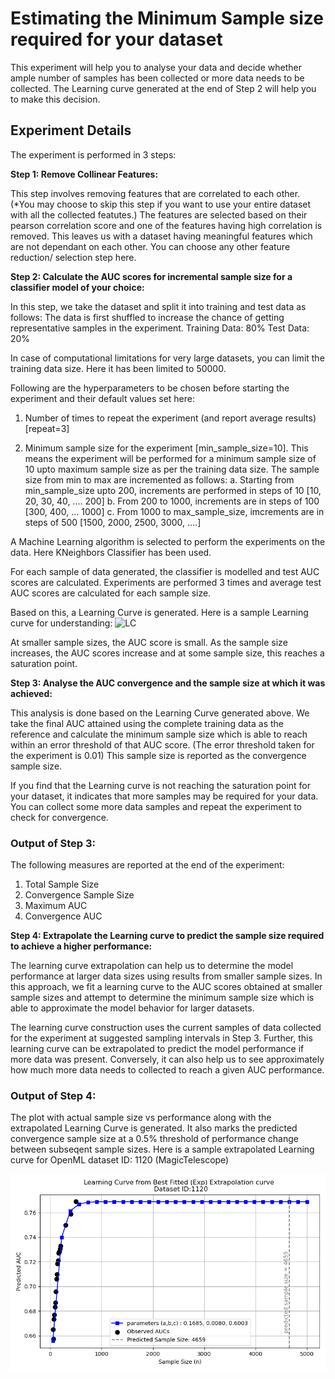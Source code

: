 # Estimating the Minimum Sample size required for your dataset

This experiment will help you to analyse your data and decide whether ample number of samples has been collected or more data needs to be collected. The Learning curve generated at the end of Step 2 will help you to make this decision.

## Experiment Details

The experiment is performed in 3 steps:

**Step 1: Remove Collinear Features:**

This step involves removing features that are correlated to each other. (*You may choose to skip this step if you want to use your entire dataset with all the collected featutes.) The features are selected based on their pearson correlation score and one of the features having high correlation is removed. This leaves us with a dataset having meaningful features which are not dependant on each other. You can choose any other feature reduction/ selection step here.

**Step 2: Calculate the AUC scores for incremental sample size for a classifier model of your choice:**

In this step, we take the dataset and split it into training and test data as follows:
The data is first shuffled to increase the chance of getting representative samples in the experiment.
Training Data: 80%
Test Data: 20%

In case of computational limitations for very large datasets, you can limit the training data size. Here it has been limited to 50000.

Following are the hyperparameters to be chosen before starting the experiment and their default values set here:
1. Number of times to repeat the experiment (and report average results) [repeat=3]

2. Minimum sample size for the experiment [min_sample_size=10]. This means the experiment will be performed for a minimum sample size of 10 upto maximum sample size as per the training data size. The sample size from min to max are incremented as follows:
    a. Starting from min_sample_size upto 200, increments are performed in steps of 10 [10, 20, 30, 40, .... 200]
    b. From 200 to 1000, increments are in steps of 100 [300, 400, ... 1000]
    c. From 1000 to max_sample_size, imcrements are in steps of 500 [1500, 2000, 2500, 3000, ....]

A Machine Learning algorithm is selected to perform the experiments on the data. Here KNeighbors Classifier has been used.

For each sample of data generated, the classifier is modelled and test AUC scores are calculated.
Experiments are performed 3 times and average test AUC scores are calculated for each sample size.

Based on this, a Learning Curve is generated. Here is a sample Learning curve for understanding:
![LC](https://github.com/user-attachments/assets/3a7fd7f4-2fc7-45f9-96fa-52bca019bda5)

At smaller sample sizes, the AUC score is small. As the sample size increases, the AUC scores increase and at some sample size, this reaches a saturation point. 

**Step 3: Analyse the AUC convergence and the sample size at which it was achieved:**

This analysis is done based on the Learning Curve generated above.
We take the final AUC attained using the complete training data as the reference and calculate the minimum sample size which is able to reach within an error threshold of that AUC score.
(The error threshold taken for the experiment is 0.01)
This sample size is reported as the convergence sample size.

If you find that the Learning curve is not reaching the saturation point for your dataset, it indicates that more samples may be required for your data. You can collect some more data samples and repeat the experiment to check for convergence.

### Output of Step 3:

The following measures are reported at the end of the experiment:
1. Total Sample Size
2. Convergence Sample Size
3. Maximum AUC
4. Convergence AUC

**Step 4: Extrapolate the Learning curve to predict the sample size required to achieve a higher performance:**

The learning curve extrapolation can help us to determine the model performance at larger data sizes using results from smaller sample sizes. In this approach, we fit a learning curve to the AUC scores obtained at smaller sample sizes and attempt to determine the minimum sample size which is able to approximate the model behavior for larger datasets.

The learning curve construction uses the current samples of data collected for the experiment at suggested sampling intervals in Step 3. Further, this learning curve can be extrapolated to predict the model performance if more data was present. Conversely, it can also help us to see approximately how much more data needs to collected to reach a given AUC performance.

### Output of Step 4:

The plot with actual sample size vs performance along with the extrapolated Learning Curve is generated. 
It also marks the predicted convergence sample size at a 0.5% threshold of performance change between subseqent sample sizes.
Here is a sample extrapolated Learning curve for OpenML dataset ID: 1120 (MagicTelescope)

![LC](Figure6a.png)
